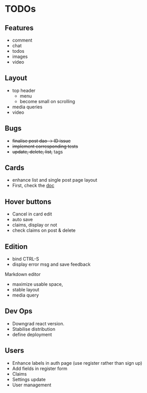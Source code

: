 # TODOs

## Features

- comment
- chat 
- todos
- images
- video

## Layout 

- top header
   - menu
   - become small on scrolling
- media queries
- video

## Bugs

- ~~finalise post dao -> ID issue~~
- ~~implement corresponding tests~~
- ~~update, delete, list,~~ tags 

## Cards

- enhance list and single post page layout
- First, check the [doc](https://material.io/guidelines/components/cards.html#cards-behavior)

## Hover buttons 

- Cancel in card edit
- auto save
- claims, display or not 
- check claims on post & delete

## Edition

- bind CTRL-S
- display error msg and save feedback

Markdown editor

- maximize usable space, 
- stable layout 
- media query 

## Dev Ops 

- Downgrad react version.
- Stabilise distribution 
- define deployment 

## Users

- Enhance labels in auth page (use register rather than sign up)
- Add fields in register form 
- Claims
- Settings update 
- User management

